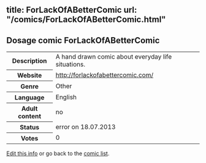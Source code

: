 title: ForLackOfABetterComic
url: "/comics/ForLackOfABetterComic.html"
---
Dosage comic ForLackOfABetterComic
-----------------------------------------

<p id="msg"></p>
<script type="text/javascript">
if (window.location.search === '?edit_info_mail=sent_ok') {
  var elem = document.getElementById("msg");
  elem.innerHTML = 'Edited information sucessfully sent for review, which is usually done daily. Thanks!';
  elem.className = 'ok';
}
</script>
<table class="comicinfo">
<tr>
<th>Description</th><td>A hand drawn comic about everyday life situations.</td>
</tr>
<tr>
<th>Website</th><td><a href="http://forlackofabettercomic.com/">http://forlackofabettercomic.com/</a></td>
</tr>
<tr>
<th>Genre</th><td>Other</td>
</tr>
<tr>
<th>Language</th><td>English</td>
</tr>
<tr>
<th>Adult content</th><td>no</td>
</tr>
<tr>
<th>Status</th><td>error on 18.07.2013</td>
</tr>
<tr>
<th>Votes</th><td>0</td>
</tr>
</table>

[Edit this info](ForLackOfABetterComic_edit.html) or go back to the [comic list](../comic-index.html).
